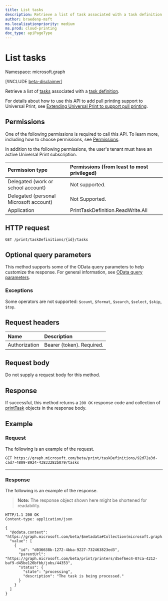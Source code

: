 ```yaml
---
title: List tasks
description: Retrieve a list of task associated with a task definition.
author: braedenp-msft
ms.localizationpriority: medium
ms.prod: cloud-printing
doc_type: apiPageType
---
```


# List tasks

Namespace: microsoft.graph

[!INCLUDE [beta-disclaimer](../../includes/beta-disclaimer.md)]

Retrieve a list of [tasks](../resources/printtask.md) associated with a [task definition](../resources/printtaskdefinition.md).

For details about how to use this API to add pull printing support to Universal Print, see [Extending Universal Print to support pull printing](/graph/universal-print-concept-overview#extending-universal-print-to-support-pull-printing).

## Permissions
One of the following permissions is required to call this API. To learn more, including how to choose permissions, see [Permissions](/graph/permissions-reference).

In addition to the following permissions, the user's tenant must have an active Universal Print subscription.

|Permission type | Permissions (from least to most privileged) |
|:---------------|:--------------------------------------------|
|Delegated (work or school account)| Not supported. |
|Delegated (personal Microsoft account)|Not Supported.|
|Application| PrintTaskDefinition.ReadWrite.All |

## HTTP request
<!-- { "blockType": "ignored" } -->
```http
GET /print/taskDefinitions/{id}/tasks
```

## Optional query parameters
This method supports some of the OData query parameters to help customize the response. For general information, see [OData query parameters](/graph/query-parameters).

### Exceptions
Some operators are not supported: `$count`, `$format`, `$search`, `$select`, `$skip`, `$top`.

## Request headers
| Name      |Description|
|:----------|:----------|
| Authorization | Bearer {token}. Required. |

## Request body
Do not supply a request body for this method.
## Response
If successful, this method returns a `200 OK` response code and collection of [printTask](../resources/printtask.md) objects in the response body.
## Example
### Request
The following is an example of the request.


<!-- {
  "blockType": "request",
  "name": "get_printtaskdefinition_tasks"
}-->
```msgraph-interactive
GET https://graph.microsoft.com/beta/print/taskDefinitions/92d72a3d-cad7-4809-8924-43833282b079/tasks
```

---

### Response
The following is an example of the response.
>**Note:** The response object shown here might be shortened for readability.
<!-- {
  "blockType": "response",
  "truncated": true,
  "@odata.type": "microsoft.graph.printTask",
  "isCollection": true
} -->
```http
HTTP/1.1 200 OK
Content-type: application/json

{
  "@odata.context": "https://graph.microsoft.com/beta/$metadata#Collection(microsoft.graph.printTask)",
  "value": [
    {
      "id": "d036638b-1272-4bba-9227-732463823ed3",
      "parentUrl": "https://graph.microsoft.com/beta/print/printers/d5ef6ec4-07ca-4212-baf9-d45be126bfbb/jobs/44353",
      "status": {
        "state": "processing",
        "description": "The task is being processed."
      }
    }
  ]
}
```

<!-- uuid: 8fcb5dbc-d5aa-4681-8e31-b001d5168d79
2015-10-25 14:57:30 UTC -->
<!-- {
  "type": "#page.annotation",
  "description": "List tasks",
  "keywords": "",
  "section": "documentation",
  "tocPath": ""
}-->


